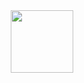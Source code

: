 <div id="header" align="center">
  <img src="https://media.giphy.com/media/M9gbBd9nbDrOTu1Mqx/giphy.gif" width="100"/>
</div>

<div id="badges">
  <img src="https://komarev.com/ghpvc/?username=your-github-username&style=flat-square&color=blue" alt=""/>
</div>
